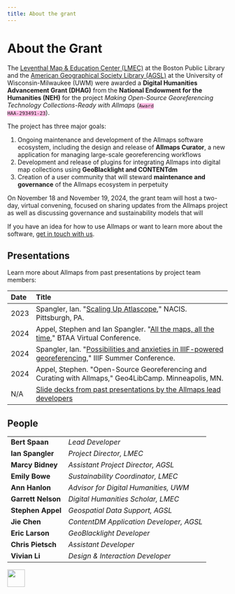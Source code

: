 ```yaml
---
title: About the grant
---
```


# About the Grant

The [Leventhal Map & Education Center (LMEC)](https://www.leventhalmap.org/) at the Boston Public Library and the [American Geographical Society Library (AGSL)](https://uwm.edu/lib-collections/agsl-digital-map-collection/) at the University of Wisconsin-Milwaukee (UWM) were awarded a **Digital Humanities Advancement Grant (DHAG)** from the **National Endowment for the Humanities (NEH)** for the project *Making Open-Source Georeferencing Technology Collections-Ready with Allmaps* (<code style="font-size:0.8em; background:#ffbbe3">Award HAA-293491-23</code>).

The project has three major goals:

<ol class="circle-list">
    <li>Ongoing maintenance and development of the Allmaps software ecosystem, including the design and release of <strong>Allmaps Curator</strong>, a new application for managing large-scale georeferencing workflows
    <li>Development and release of plugins for integrating Allmaps into digital map collections using <strong>GeoBlacklight and CONTENTdm</strong>
    <li>Creation of a user community that will steward <strong>maintenance and governance</strong> of the Allmaps ecosystem in perpetuity
</ol>

On November 18 and November 19, 2024, the grant team will host a two-day, virtual convening, focused on sharing updates from the Allmaps project as well as discussing governance and sustainability models that will 

If you have an idea for how to use Allmaps or want to learn more about the software, [get in touch with us](./stay-in-touch).

## Presentations

Learn more about Allmaps from past presentations by project team members:

| Date  | Title  |
|:---|:---|
| 2023 | Spangler, Ian. "[Scaling Up Atlascope](https://www.youtube.com/watch?v=NFvPcNXtx5A)," NACIS. Pittsburgh, PA.
| 2024 | Appel, Stephen and Ian Spangler. "[All the maps, all the time](https://youtu.be/IZwzPubRghE?feature=shared&t=2466)," BTAA Virtual Conference. |
| 2024 | Spangler, Ian. "[Possibilities and anxieties in IIIF-powered georeferencing](https://youtu.be/qSEcwcuhQs0?feature=shared&t=7118)," IIIF Summer Conference. |
| 2024 | Appel, Stephen. "Open-Source Georeferencing and Curating with Allmaps," Geo4LibCamp. Minneapolis, MN. |
| N/A  | [Slide decks from past presentations by the Allmaps lead developers](https://presentations.allmaps.org/) |

## People

|   |   |
|---|---|
| **Bert Spaan**               | *Lead Developer*                |
| **Ian Spangler**             | *Project Director, LMEC*              |
| **Marcy Bidney**             | *Assistant Project Director, AGSL*    |
| **Emily Bowe**               | *Sustainability Coordinator, LMEC*    |
| **Ann Hanlon**               | *Advisor for Digital Humanities, UWM*|
| **Garrett Nelson**      | *Digital Humanities Scholar, LMEC*    |
| **Stephen Appel**            | *Geospatial Data Support, AGSL*       |
| **Jie Chen**                 | *ContentDM Application Developer, AGSL*|
| **Eric Larson**              | *GeoBlacklight Developer*       |
| **Chris Pietsch**            | *Assistant Developer*               |
| **Vivian Li**                | *Design & Interaction Developer*|

<a class="sticker" href="https://arcade.allmaps.org"><img class="shake desktop-only" src="https://uxwing.com/wp-content/themes/uxwing/download/sport-and-awards/arcade-machine-game-icon.png" width="40px" ></img></a>